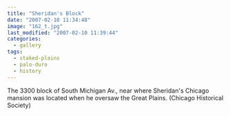 ```yaml
---
title: "Sheridan's Block"
date: "2007-02-10 11:34:48"
image: "162_t.jpg"
last_modified: "2007-02-10 11:39:44"
categories:
  - gallery
tags:
  - staked-plains
  - palo-duro
  - history  
---
```


The 3300 block of South Michigan Av., near where Sheridan's Chicago mansion was located when he oversaw the Great Plains. (Chicago Historical Society)
